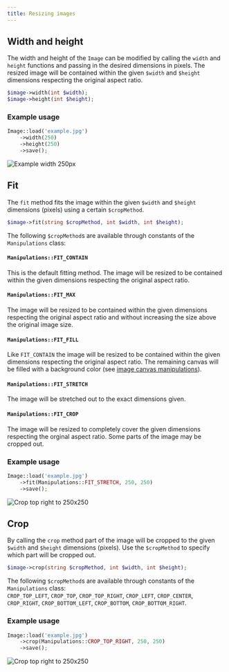 ```yaml
---
title: Resizing images
---
```


## Width and height

The width and height of the `Image` can be modified by calling the `width` and `height` functions and passing in the desired dimensions in pixels. The resized image will be contained within the given `$width` and `$height` dimensions respecting the original aspect ratio.

```php
$image->width(int $width);
$image->height(int $height);
```

### Example usage

```php
Image::load('example.jpg')
    ->width(250)
    ->height(250)
    ->save();
```

![Example width 250px](https://docs.spatie.be/images/image/example-resize-contain.jpg)

## Fit

The `fit` method fits the image within the given `$width` and `$height` dimensions (pixels) using a certain `$cropMethod`.

```php
$image->fit(string $cropMethod, int $width, int $height);
```

The following `$cropMethod`s are available through constants of the `Manipulations` class:

#### `Manipulations::FIT_CONTAIN` 

This is the default fitting method. The image will be resized to be contained within the given dimensions respecting the original aspect ratio.

#### `Manipulations::FIT_MAX`

The image will be resized to be contained within the given dimensions respecting the original aspect ratio and without increasing the size above the original image size.

#### `Manipulations::FIT_FILL`

Like `FIT_CONTAIN` the image will be resized to be contained within the given dimensions respecting the original aspect ratio. The remaining canvas will be filled with a background color (see [image canvas manipulations](/image/v1/usage/image-canvas)).

#### `Manipulations::FIT_STRETCH`

The image will be stretched out to the exact dimensions given.

#### `Manipulations::FIT_CROP`

The image will be resized to completely cover the given dimensions respecting the orginal aspect ratio. Some parts of the image may be cropped out.

### Example usage

```php
Image::load('example.jpg')
    ->fit(Manipulations::FIT_STRETCH, 250, 250)
    ->save();
```

![Crop top right to 250x250](https://docs.spatie.be/images/image/example-fit-stretch.jpg)

## Crop

By calling the `crop` method part of the image will be cropped to the given `$width` and `$height` dimensions (pixels). Use the `$cropMethod` to specify which part will be cropped out.

```php
$image->crop(string $cropMethod, int $width, int $height);
```

The following `$cropMethod`s are available through constants of the `Manipulations` class:  
`CROP_TOP_LEFT`, `CROP_TOP`, `CROP_TOP_RIGHT`, `CROP_LEFT`, `CROP_CENTER`, `CROP_RIGHT`, `CROP_BOTTOM_LEFT`, `CROP_BOTTOM`, `CROP_BOTTOM_RIGHT`.

### Example usage

```php
Image::load('example.jpg')
    ->crop(Manipulations::CROP_TOP_RIGHT, 250, 250)
    ->save();
```

![Crop top right to 250x250](https://docs.spatie.be/images/image/example-crop.jpg)
